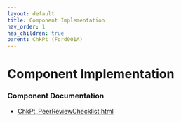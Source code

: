 ```yaml
---
layout: default
title: Component Implementation
nav_order: 1
has_children: true
parent: ChkPt (Ford001A)
---
```

# Component Implementation
### Component Documentation

- [ChkPt_PeerReviewChecklist.html](doc/ChkPt_PeerReviewChecklist.html)

